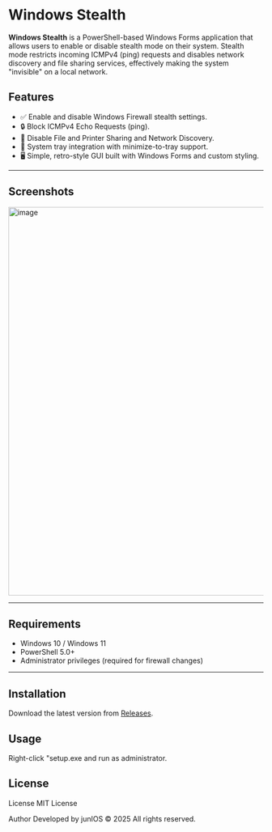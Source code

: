 # Windows Stealth

**Windows Stealth** is a PowerShell-based Windows Forms application that allows users to enable or disable stealth mode on their system. Stealth mode restricts incoming ICMPv4 (ping) requests and disables network discovery and file sharing services, effectively making the system "invisible" on a local network.

## Features

- ✅ Enable and disable Windows Firewall stealth settings.
- 🔒 Block ICMPv4 Echo Requests (ping).
- 🚫 Disable File and Printer Sharing and Network Discovery.
- 📡 System tray integration with minimize-to-tray support.
- 🖥️ Simple, retro-style GUI built with Windows Forms and custom styling.

---

## Screenshots


<img width="1011" height="768" alt="image" src="https://github.com/user-attachments/assets/4fcca9a7-20c1-4a3d-882a-bc1ead76e1c0" />


---

## Requirements

- Windows 10 / Windows 11
- PowerShell 5.0+
- Administrator privileges (required for firewall changes)

---

## Installation

Download the latest version from [Releases](https://github.com/your-username/Windows-Stealth/releases).

## Usage

Right-click "setup.exe and run as administrator.

## License

License
MIT License

Author
Developed by junIOS
© 2025 All rights reserved.
